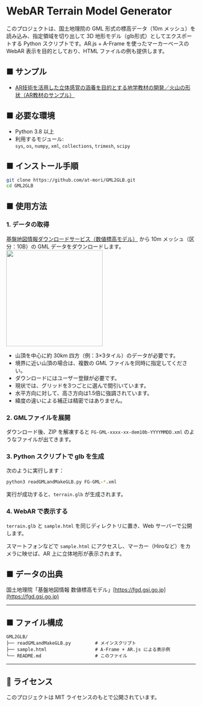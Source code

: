 # WebAR Terrain Model Generator

このプロジェクトは、国土地理院の GML 形式の標高データ（10m メッシュ）を読み込み、指定領域を切り出して 3D 地形モデル（glb形式）としてエクスポートする Python スクリプトです。AR.js + A-Frame を使ったマーカーベースの WebAR 表示を目的としており、HTML ファイルの例も提供します。

## ■ サンプル

- [AR技術を活用した立体感覚の涵養を目的とする地学教材の開発／火山の形状（AR教材のサンプル）](https://robo.mydns.jp/WebAR/index.html#kazan)

## ■ 必要な環境

- Python 3.8 以上
- 利用するモジュール:  
  `sys`, `os`, `numpy`, `xml`, `collections`, `trimesh`, `scipy`

## ■ インストール手順

```bash
git clone https://github.com/at-mori/GML2GLB.git
cd GML2GLB
```

## ■ 使用方法

### 1. データの取得

[基盤地図情報ダウンロードサービス（数値標高モデル）](https://service.gsi.go.jp/kiban/app/map/?search=dem) から 10m メッシュ（区分：10B）の GML データをダウンロードします。
<img src="https://robo.mydns.jp/WebAR/figs/ChiriinPage.jpg" width=256>
- 山頂を中心に約 30km 四方（例：3×3タイル）のデータが必要です。  
- 境界に近い山頂の場合は、複数の GML ファイルを同時に指定してください。  
- ダウンロードにはユーザー登録が必要です。
- 現状では、グリッドを3つごとに選んで間引いています。
- 水平方向に対して、高さ方向は1.5倍に強調されています。
- 緯度の違いによる補正は精密ではありません。

### 2. GMLファイルを展開

ダウンロード後、ZIP を解凍すると `FG-GML-xxxx-xx-dem10b-YYYYMMDD.xml` のようなファイルが出てきます。

### 3. Python スクリプトで glb を生成

次のように実行します：

```bash
python3 readGMLandMakeGLB.py FG-GML-*.xml
```

実行が成功すると、`terrain.glb` が生成されます。

### 4. WebAR で表示する

`terrain.glb` と `sample.html` を同じディレクトリに置き、Web サーバーで公開します。

スマートフォンなどで `sample.html` にアクセスし、マーカー（Hiroなど）をカメラに映せば、AR 上に立体地形が表示されます。

## ■ データの出典

国土地理院「基盤地図情報 数値標高モデル」[https://fgd.gsi.go.jp](https://fgd.gsi.go.jp)

---

## ■ ファイル構成

```
GML2GLB/
├── readGMLandMakeGLB.py         # メインスクリプト
├── sample.html                  # A-Frame + AR.js による表示例
└── README.md                    # このファイル
```

---

## 📝 ライセンス

このプロジェクトは MIT ライセンスのもとで公開されています。
